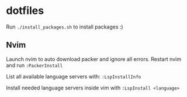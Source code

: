 # dotfiles

Run `./install_packages.sh` to install packages :)

## Nvim

Launch nvim to auto download packer and ignore all errors. Restart nvim and run `:PackerInstall`

List all available language servers with:
`:LspInstallInfo`

Install needed language servers inside vim with
`:LspInstall <language>`
